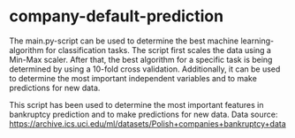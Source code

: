 # company-default-prediction

The main.py-script can be used to determine the best machine learning-algorithm for classification tasks. The script first scales the data using a Min-Max scaler. After that, the best algorithm for a specific task is being determined by using a 10-fold cross validation. Additionally, it can be used to determine the most important independent variables and to make predictions for new data. 

This script has been used to determine the most important features in bankruptcy prediction and to make predictions for new data.
Data source: https://archive.ics.uci.edu/ml/datasets/Polish+companies+bankruptcy+data

